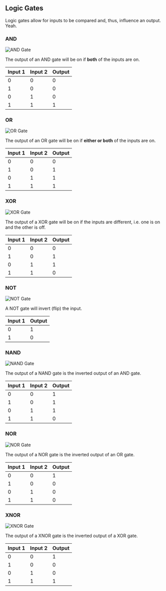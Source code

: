 Logic Gates
----------------

Logic gates allow for inputs to be compared and, thus, influence an output. Yeah.

### AND

![AND Gate](http://media.techtarget.com/WhatIs/images/and.gif)

The output of an AND gate will be on if **both** of the inputs are on.

|Input 1|Input 2|Output|
|-------|-------|------|
|0|0|0|
|1|0|0|
|0|1|0|
|1|1|1|

### OR

![OR Gate](http://media.techtarget.com/WhatIs/images/or.gif)

The output of an OR gate will be on if **either or both** of the inputs are on.

|Input 1|Input 2|Output|
|-------|-------|------|
|0|0|0|
|1|0|1|
|0|1|1|
|1|1|1|

### XOR

![XOR Gate](http://media.techtarget.com/WhatIs/images/xor.gif)

The output of a XOR gate will be on if the inputs are different, i.e. one is on and the other is off.

|Input 1|Input 2|Output|
|-------|-------|------|
|0|0|0|
|1|0|1|
|0|1|1|
|1|1|0|

### NOT

![NOT Gate](http://media.techtarget.com/WhatIs/images/not.gif)

A NOT gate will invert (flip) the input.

|Input 1|Output|
|-------|------|
|0|1|
|1|0|

### NAND

![NAND Gate](http://media.techtarget.com/WhatIs/images/nand.gif)

The output of a NAND gate is the inverted output of an AND gate.

|Input 1|Input 2|Output|
|-------|-------|------|
|0|0|1|
|1|0|1|
|0|1|1|
|1|1|0|

### NOR

![NOR Gate](http://media.techtarget.com/WhatIs/images/nor.gif)

The output of a NOR gate is the inverted output of an OR gate.

|Input 1|Input 2|Output|
|-------|-------|------|
|0|0|1|
|1|0|0|
|0|1|0|
|1|1|0|

### XNOR

![XNOR Gate](http://media.techtarget.com/WhatIs/images/xnor.gif)

The output of a XNOR gate is the inverted output of a XOR gate.

|Input 1|Input 2|Output|
|-------|-------|------|
|0|0|1|
|1|0|0|
|0|1|0|
|1|1|1|
